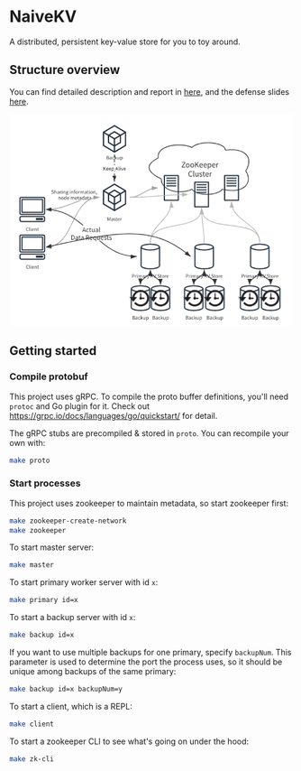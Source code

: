 # NaiveKV

A distributed, persistent key-value store for you to toy around.

## Structure overview

You can find detailed description and report in [here](doc/report.md), and the defense slides [here](doc/NaiveKV.pdf).

![](doc/assets/structure.png)

## Getting started

### Compile protobuf

This project uses gRPC. To compile the proto buffer definitions, you'll need `protoc` and Go plugin for it.
Check out https://grpc.io/docs/languages/go/quickstart/ for detail.

The gRPC stubs are precompiled & stored in `proto`. You can recompile your own with:

```bash
make proto
```

### Start processes

This project uses zookeeper to maintain metadata, so start zookeeper first:

```bash
make zookeeper-create-network
make zookeeper
```

To start master server:

```bash
make master
```

To start primary worker server with id `x`:

```bash
make primary id=x
```

To start a backup server with id `x`:

```bash
make backup id=x
```

If you want to use multiple backups for one primary, specify `backupNum`. This parameter is used to determine the port the process uses, so it should be unique among backups of the same primary:

```bash
make backup id=x backupNum=y
```

To start a client, which is a REPL:

```bash
make client
```

To start a zookeeper CLI to see what's going on under the hood:

```bash
make zk-cli
```
